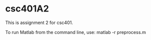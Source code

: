 # csc401A2

This is assignment 2 for csc401.

To run Matlab from the command line, use: matlab -r preprocess.m 

